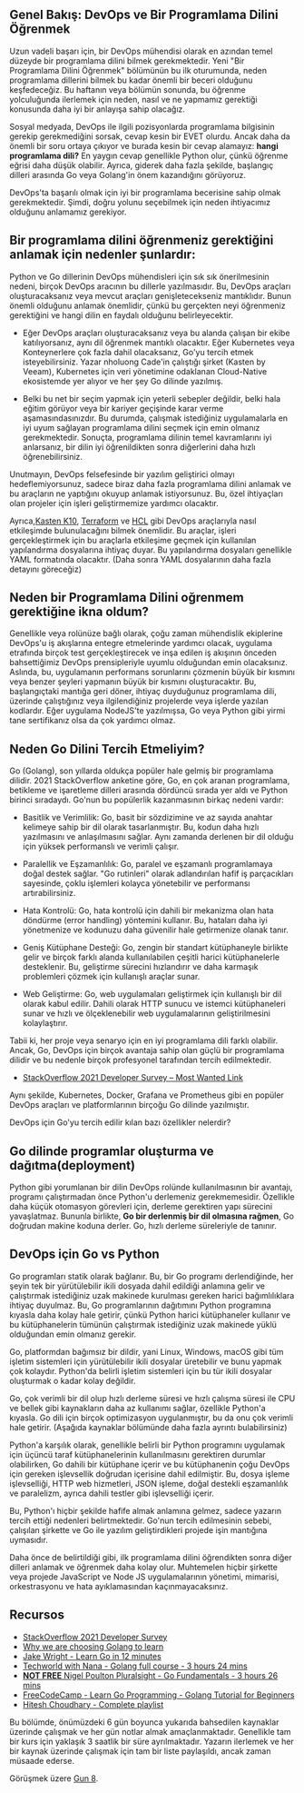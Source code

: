 ## Genel Bakış: DevOps ve Bir Programlama Dilini Öğrenmek

Uzun vadeli başarı için, bir DevOps mühendisi olarak en azından temel düzeyde bir programlama dilini bilmek gerekmektedir. Yeni "Bir Programlama Dilini Öğrenmek" bölümünün bu ilk oturumunda, neden programlama dillerini bilmek bu kadar önemli bir beceri olduğunu keşfedeceğiz. Bu haftanın veya bölümün sonunda, bu öğrenme yolculuğunda ilerlemek için neden, nasıl ve ne yapmamız gerektiği konusunda daha iyi bir anlayışa sahip olacağız.

Sosyal medyada, DevOps ile ilgili pozisyonlarda programlama bilgisinin gerekip gerekmediğini sorsak, cevap kesin bir EVET olurdu. Ancak daha da önemli bir soru ortaya çıkıyor ve burada kesin bir cevap alamayız: **hangi programlama dili?** En yaygın cevap genellikle Python olur, çünkü öğrenme eğrisi daha düşük olabilir. Ayrıca, giderek daha fazla şekilde, başlangıç dilleri arasında Go veya Golang'in önem kazandığını görüyoruz.

DevOps'ta başarılı olmak için iyi bir programlama becerisine sahip olmak gerekmektedir. Şimdi, doğru yolunu seçebilmek için neden ihtiyacımız olduğunu anlamamız gerekiyor.

## Bir programlama dilini öğrenmeniz gerektiğini anlamak için nedenler şunlardır:

Python ve Go dillerinin DevOps mühendisleri için sık sık önerilmesinin nedeni, birçok DevOps aracının bu dillerle yazılmasıdır. Bu, DevOps araçları oluşturacaksanız veya mevcut araçları genişletecekseniz mantıklıdır. Bunun önemli olduğunu anlamak önemlidir, çünkü bu gerçekten neyi öğrenmeniz gerektiğini ve hangi dilin en faydalı olduğunu belirleyecektir.

- Eğer DevOps araçları oluşturacaksanız veya bu alanda çalışan bir ekibe katılıyorsanız, aynı dil öğrenmek mantıklı olacaktır.
Eğer Kubernetes veya Konteynerlere çok fazla dahil olacaksanız, Go'yu tercih etmek isteyebilirsiniz.
Yazar nholuong Cade'in çalıştığı şirket (Kasten by Veeam), Kubernetes için veri yönetimine odaklanan Cloud-Native ekosistemde yer alıyor ve her şey Go dilinde yazılmış.

- Belki bu net bir seçim yapmak için yeterli sebepler değildir, belki hala eğitim görüyor veya bir kariyer geçişinde karar verme aşamasındasınızdır. Bu durumda, çalışmak istediğiniz uygulamalarla en iyi uyum sağlayan programlama dilini seçmek için emin olmanız gerekmektedir. Sonuçta, programlama dilinin temel kavramlarını iyi anlarsanız, bir dilin iyi öğrenildikten sonra diğerlerini daha hızlı öğrenebilirsiniz.

Unutmayın, DevOps felsefesinde bir yazılım geliştirici olmayı hedeflemiyorsunuz, sadece biraz daha fazla programlama dilini anlamak ve bu araçların ne yaptığını okuyup anlamak istiyorsunuz. Bu, özel ihtiyaçları olan projeler için işleri geliştirmemize yardımcı olacaktır.

Ayrıca,[Kasten K10](https://www.kasten.io/), [Terraform](https://www.terraform.io/) ve [HCL](https://github.com/hashicorp/hcl) gibi DevOps araçlarıyla nasıl etkileşimde bulunulacağını bilmek önemlidir. Bu araçlar, işleri gerçekleştirmek için bu araçlarla etkileşime geçmek için kullanılan yapılandırma dosyalarına ihtiyaç duyar. Bu yapılandırma dosyaları genellikle YAML formatında olacaktır. (Daha sonra YAML dosyalarının daha fazla detayını göreceğiz)

## Neden bir Programlama Dilini oğrenmem gerektiğine ikna oldum?

Genellikle veya rolünüze bağlı olarak, çoğu zaman mühendislik ekiplerine DevOps'u iş akışlarına entegre etmelerinde yardımcı olacak, uygulama etrafında birçok test gerçekleştirecek ve inşa edilen iş akışının önceden bahsettiğimiz DevOps prensipleriyle uyumlu olduğundan emin olacaksınız. Aslında, bu, uygulamanın performans sorunlarını çözmenin büyük bir kısmını veya benzer şeyleri yapmanın büyük bir kısmını oluşturacaktır. Bu, başlangıçtaki mantığa geri döner, ihtiyaç duyduğunuz programlama dili, üzerinde çalıştığınız veya ilgilendiğiniz projelerde veya işlerde yazılan kodlardır. Eğer uygulama NodeJS'te yazılmışsa, Go veya Python gibi yirmi tane sertifikanız olsa da çok yardımcı olmaz.

## Neden Go Dilini Tercih Etmeliyim?

Go (Golang), son yıllarda oldukça popüler hale gelmiş bir programlama dilidir. 2021 StackOverflow anketine göre, Go, en çok aranan programlama, betikleme ve işaretleme dilleri arasında dördüncü sırada yer aldı ve Python birinci sıradaydı. Go'nun bu popülerlik kazanmasının birkaç nedeni vardır:

- Basitlik ve Verimlilik: Go, basit bir sözdizimine ve az sayıda anahtar kelimeye sahip bir dil olarak tasarlanmıştır. Bu, kodun daha hızlı yazılmasını ve anlaşılmasını sağlar. Aynı zamanda derlenen bir dil olduğu için yüksek performanslı ve verimli çalışır.

- Paralellik ve Eşzamanlılık: Go, paralel ve eşzamanlı programlamaya doğal destek sağlar. "Go rutinleri" olarak adlandırılan hafif iş parçacıkları sayesinde, çoklu işlemleri kolayca yönetebilir ve performansı artırabilirsiniz.

- Hata Kontrolü: Go, hata kontrolü için dahili bir mekanizma olan hata döndürme (error handling) yöntemini kullanır. Bu, hataları daha iyi yönetmenize ve kodunuzu daha güvenilir hale getirmenize olanak tanır.

- Geniş Kütüphane Desteği: Go, zengin bir standart kütüphaneyle birlikte gelir ve birçok farklı alanda kullanılabilen çeşitli harici kütüphanelerle desteklenir. Bu, geliştirme sürecini hızlandırır ve daha karmaşık problemleri çözmek için kullanışlı araçlar sunar.

- Web Geliştirme: Go, web uygulamaları geliştirmek için kullanışlı bir dil olarak kabul edilir. Dahili olarak HTTP sunucu ve istemci kütüphaneleri sunar ve hızlı ve ölçeklenebilir web uygulamalarının geliştirilmesini kolaylaştırır.

Tabii ki, her proje veya senaryo için en iyi programlama dili farklı olabilir. Ancak, Go, DevOps için birçok avantaja sahip olan güçlü bir programlama dilidir ve bu nedenle birçok profesyonel tarafından tercih edilmektedir.

- [StackOverflow 2021 Developer Survey – Most Wanted Link](https://insights.stackoverflow.com/survey/2021#section-most-loved-dreaded-and-wanted-programming-scripting-and-markup-languages)


Aynı şekilde, Kubernetes, Docker, Grafana ve Prometheus gibi en popüler DevOps araçları ve platformlarının birçoğu Go dilinde yazılmıştır.

DevOps için Go'yu tercih edilir kılan bazı özellikler nelerdir?

## Go dilinde programlar oluşturma ve dağıtma(deployment)

Python gibi yorumlanan bir dilin DevOps rolünde kullanılmasının bir avantajı, programı çalıştırmadan önce Python'u derlemeniz gerekmemesidir. Özellikle daha küçük otomasyon görevleri için, derleme gerektiren yapı sürecini yavaşlatmaz. Bununla birlikte, **Go bir derlenmiş bir dil olmasına rağmen**, Go doğrudan makine koduna derler. Go, hızlı derleme süreleriyle de tanınır.

## DevOps için Go vs Python

Go programları statik olarak bağlanır. Bu, bir Go programı derlendiğinde, her şeyin tek bir yürütülebilir ikili dosyada dahil edildiği anlamına gelir ve çalıştırmak istediğiniz uzak makinede kurulması gereken harici bağımlılıklara ihtiyaç duyulmaz. Bu, Go programlarının dağıtımını Python programına kıyasla daha kolay hale getirir, çünkü Python harici kütüphaneler kullanır ve bu kütüphanelerin tümünün çalıştırmak istediğiniz uzak makinede yüklü olduğundan emin olmanız gerekir.

Go, platformdan bağımsız bir dildir, yani Linux, Windows, macOS gibi tüm işletim sistemleri için yürütülebilir ikili dosyalar üretebilir ve bunu yapmak çok kolaydır. Python'da belirli işletim sistemleri için bu tür ikili dosyalar oluşturmak o kadar kolay değildir.

Go, çok verimli bir dil olup hızlı derleme süresi ve hızlı çalışma süresi ile CPU ve bellek gibi kaynakların daha az kullanımı sağlar, özellikle Python'a kıyasla. Go dili için birçok optimizasyon uygulanmıştır, bu da onu çok verimli hale getirir. (Aşağıda kaynaklar bölümünde daha fazla ayrıntı bulabilirsiniz)

Python'a karşılık olarak, genellikle belirli bir Python programını uygulamak için üçüncü taraf kütüphanelerinin kullanılmasını gerektiren durumlar olabilirken, Go dahili bir kütüphane içerir ve bu kütüphanenin çoğu DevOps için gereken işlevsellik doğrudan içerisine dahil edilmiştir. Bu, dosya işleme işlevselliği, HTTP web hizmetleri, JSON işleme, doğal destekli eşzamanlılık ve paralelizm, ayrıca dahili testler gibi işlevselliği içerir.

Bu, Python'ı hiçbir şekilde hafife almak anlamına gelmez, sadece yazarın tercih ettiği nedenleri belirtmektedir. Go'nun tercih edilmesinin sebebi, çalışılan şirkette ve Go ile yazılım geliştirdikleri projede işin mantığına uymasıdır.

Daha önce de belirtildiği gibi, ilk programlama dilini öğrendikten sonra diğer dilleri anlamak ve öğrenmek daha kolay olur. Muhtemelen hiçbir şirkette veya projede JavaScript ve Node JS uygulamalarının yönetimi, mimarisi, orkestrasyonu ve hata ayıklamasından kaçınmayacaksınız.

## Recursos

- [StackOverflow 2021 Developer Survey](https://insights.stackoverflow.com/survey/2021)
- [Why we are choosing Golang to learn](https://www.youtube.com/watch?v=7pLqIIAqZD4&t=9s)
- [Jake Wright - Learn Go in 12 minutes](https://www.youtube.com/watch?v=C8LgvuEBraI&t=312s)
- [Techworld with Nana - Golang full course - 3 hours 24 mins](https://www.youtube.com/watch?v=yyUHQIec83I)
- [**NOT FREE** Nigel Poulton Pluralsight - Go Fundamentals - 3 hours 26 mins](https://www.pluralsight.com/courses/go-fundamentals)
- [FreeCodeCamp - Learn Go Programming - Golang Tutorial for Beginners](https://www.youtube.com/watch?v=YS4e4q9oBaU&t=1025s)
- [Hitesh Choudhary - Complete playlist](https://www.youtube.com/playlist?list=PLRAV69dS1uWSR89FRQGZ6q9BR2b44Tr9N)

Bu bölümde, önümüzdeki 6 gün boyunca yukarıda bahsedilen kaynaklar üzerinde çalışmak ve her gün notlar almak amaçlanmaktadır. Genellikle tam bir kurs için yaklaşık 3 saatlik bir süre ayrılmaktadır. Yazarın ilerlemek ve her bir kaynak üzerinde çalışmak için tam bir liste paylaşıldı, ancak zaman müsaade ederse.

Görüşmek üzere [Gun 8](day08.md).
